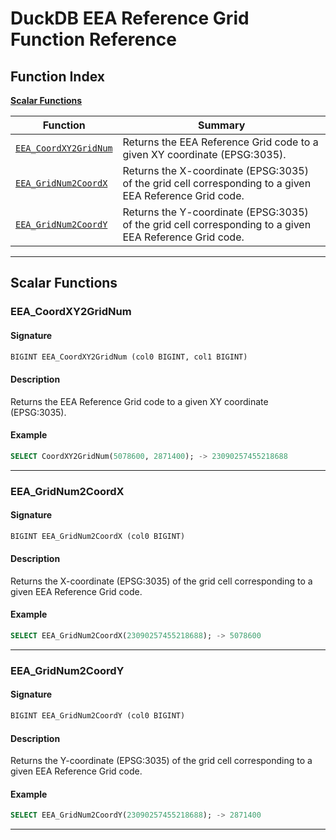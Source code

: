 # DuckDB EEA Reference Grid Function Reference

## Function Index 
**[Scalar Functions](#scalar-functions)**

| Function | Summary |
| --- | --- |
| [`EEA_CoordXY2GridNum`](#eea_coordxy2gridnum) | Returns the EEA Reference Grid code to a given XY coordinate (EPSG:3035). |
| [`EEA_GridNum2CoordX`](#eea_gridnum2coordx) | Returns the X-coordinate (EPSG:3035) of the grid cell corresponding to a given EEA Reference Grid code. |
| [`EEA_GridNum2CoordY`](#eea_gridnum2coordy) | Returns the Y-coordinate (EPSG:3035) of the grid cell corresponding to a given EEA Reference Grid code. |

----

## Scalar Functions

### EEA_CoordXY2GridNum


#### Signature

```sql
BIGINT EEA_CoordXY2GridNum (col0 BIGINT, col1 BIGINT)
```

#### Description

Returns the EEA Reference Grid code to a given XY coordinate (EPSG:3035).

#### Example

```sql
SELECT CoordXY2GridNum(5078600, 2871400); -> 23090257455218688
```

----

### EEA_GridNum2CoordX


#### Signature

```sql
BIGINT EEA_GridNum2CoordX (col0 BIGINT)
```

#### Description

Returns the X-coordinate (EPSG:3035) of the grid cell corresponding to a given EEA Reference Grid code.

#### Example

```sql
SELECT EEA_GridNum2CoordX(23090257455218688); -> 5078600
```

----

### EEA_GridNum2CoordY


#### Signature

```sql
BIGINT EEA_GridNum2CoordY (col0 BIGINT)
```

#### Description

Returns the Y-coordinate (EPSG:3035) of the grid cell corresponding to a given EEA Reference Grid code.

#### Example

```sql
SELECT EEA_GridNum2CoordY(23090257455218688); -> 2871400
```

----


